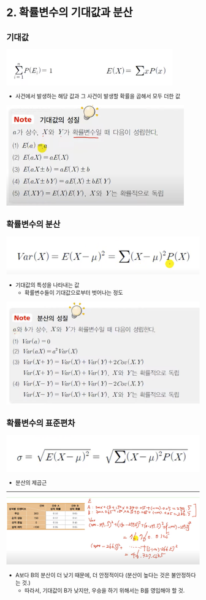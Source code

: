 # 2. 확률변수의 기대값과 분산

## 기대값
![](./07.png)
- 사건에서 발생하는 해당 값과 그 사건이 발생할 확률을 곱해서 모두 더한 값

![](./08.png)

## 확률변수의 분산
![](./09.png)
- 기대값의 특성을 나타내는 값
  - 확률변수들이 기대값으로부터 벗어나는 정도

![](./10.png)

## 확률변수의 표준편차
![](./11.png)
- 분산의 제곱근


----

![](./12.png)
- A보다 B의 분산이 더 낮기 때문에, 더 안정적이다 (분산이 높다는 것은 불안정하다는 것.)
  - 따라서, 기대값이 B가 낮지만, 우승을 하기 위해서는 B를 영입해야 할 것.
